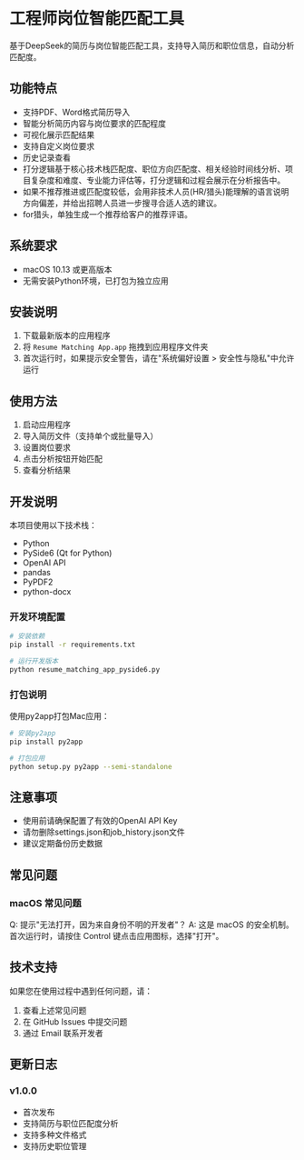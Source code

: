# 工程师岗位智能匹配工具

基于DeepSeek的简历与岗位智能匹配工具，支持导入简历和职位信息，自动分析匹配度。

## 功能特点

- 支持PDF、Word格式简历导入
- 智能分析简历内容与岗位要求的匹配程度
- 可视化展示匹配结果
- 支持自定义岗位要求
- 历史记录查看
- 打分逻辑基于核心技术栈匹配度、职位方向匹配度、相关经验时间线分析、项目复杂度和难度、专业能力评估等，打分逻辑和过程会展示在分析报告中。
- 如果不推荐推进或匹配度较低，会用非技术人员(HR/猎头)能理解的语言说明方向偏差，并给出招聘人员进一步搜寻合适人选的建议。
- for猎头，单独生成一个推荐给客户的推荐评语。

## 系统要求

- macOS 10.13 或更高版本
- 无需安装Python环境，已打包为独立应用

## 安装说明

1. 下载最新版本的应用程序
2. 将 `Resume Matching App.app` 拖拽到应用程序文件夹
3. 首次运行时，如果提示安全警告，请在"系统偏好设置 > 安全性与隐私"中允许运行

## 使用方法

1. 启动应用程序
2. 导入简历文件（支持单个或批量导入）
3. 设置岗位要求
4. 点击分析按钮开始匹配
5. 查看分析结果

## 开发说明

本项目使用以下技术栈：

- Python
- PySide6 (Qt for Python)
- OpenAI API
- pandas
- PyPDF2
- python-docx

### 开发环境配置

```bash
# 安装依赖
pip install -r requirements.txt

# 运行开发版本
python resume_matching_app_pyside6.py
```

### 打包说明

使用py2app打包Mac应用：

```bash
# 安装py2app
pip install py2app

# 打包应用
python setup.py py2app --semi-standalone
```

## 注意事项

- 使用前请确保配置了有效的OpenAI API Key
- 请勿删除settings.json和job_history.json文件
- 建议定期备份历史数据

## 常见问题

### macOS 常见问题
Q: 提示"无法打开，因为来自身份不明的开发者"？
A: 这是 macOS 的安全机制。首次运行时，请按住 Control 键点击应用图标，选择"打开"。

## 技术支持

如果您在使用过程中遇到任何问题，请：
1. 查看上述常见问题
2. 在 GitHub Issues 中提交问题
3. 通过 Email 联系开发者

## 更新日志

### v1.0.0
- 首次发布
- 支持简历与职位匹配度分析
- 支持多种文件格式
- 支持历史职位管理 

